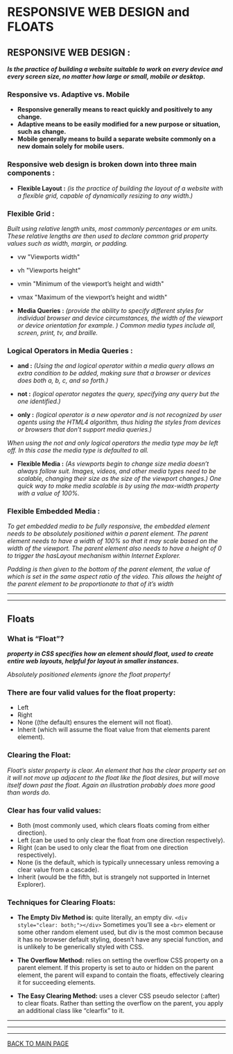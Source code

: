 # **RESPONSIVE WEB DESIGN and FLOATS**

## **RESPONSIVE WEB DESIGN :**

***Is the practice of building a website suitable to work on every device and every screen size, no matter how large or small, mobile or desktop.***

### **Responsive vs. Adaptive vs. Mobile**

* **Responsive generally means to react quickly and positively to any change.**
* **Adaptive means to be easily modified for a new purpose or situation, such as change.**
* **Mobile generally means to build a separate website commonly on a new domain solely for mobile users.**

### **Responsive web design is broken down into three main components :**

* **Flexible Layout :** *(is the practice of building the layout of a website with a flexible grid, capable of dynamically resizing to any width.)* 

### **Flexible Grid :**
*Built using relative length units, most commonly percentages or em units. These relative lengths are then used to declare common grid property values such as width, margin, or padding.*

* vw "Viewports width"
* vh "Viewports height"
* vmin "Minimum of the viewport’s height and width"
* vmax "Maximum of the viewport’s height and width"

* **Media Queries :** *(provide the ability to specify different styles for individual browser and device circumstances, the width of the viewport or device orientation for example. )*
*Common media types include all, screen, print, tv, and braille.*

### **Logical Operators in Media Queries :**

* **and :** *(Using the and logical operator within a media query allows an extra condition to be added, making sure that a browser or devices does both a, b, c, and so forth.)*

* **not :** *(logical operator negates the query, specifying any query but the one identified.)*

* **only :** *(logical operator is a new operator and is not recognized by user agents using the HTML4 algorithm, thus hiding the styles from devices or browsers that don’t support media queries.)*

*When using the not and only logical operators the media type may be left off. In this case the media type is defaulted to all.*

* **Flexible Media :** *(As viewports begin to change size media doesn’t always follow suit. Images, videos, and other media types need to be scalable, changing their size as the size of the viewport changes.)*
*One quick way to make media scalable is by using the max-width property with a value of 100%.*

### **Flexible Embedded Media :**

*To get embedded media to be fully responsive, the embedded element needs to be absolutely positioned within a parent element. The parent element needs to have a width of 100% so that it may scale based on the width of the viewport. The parent element also needs to have a height of 0 to trigger the hasLayout mechanism within Internet Explorer.*

*Padding is then given to the bottom of the parent element, the value of which is set in the same aspect ratio of the video. This allows the height of the parent element to be proportionate to that of it’s width*

***
***

## **Floats**

### **What is “Float”?**
***property in CSS specifies how an element should float, used to create entire web layouts, helpful for layout in smaller instances.***

*Absolutely positioned elements ignore the float property!*

### **There are four valid values for the float property:**

* Left
* Right 
* None ((the default) ensures the element will not float).
* Inherit (which will assume the float value from that elements parent element).

### **Clearing the Float:**
*Float’s sister property is clear. An element that has the clear property set on it will not move up adjacent to the float like the float desires, but will move itself down past the float. Again an illustration probably does more good than words do.*

### **Clear has four valid values:**
* Both (most commonly used, which clears floats coming from either direction).
* Left (can be used to only clear the float from one direction respectively).
* Right (can be used to only clear the float from one direction respectively).
* None (is the default, which is typically unnecessary unless removing a clear value from a cascade).
* Inherit (would be the fifth, but is strangely not supported in Internet Explorer).

### **Techniques for Clearing Floats:**

* **The Empty Div Method is:** quite literally, an empty div. `<div style="clear: both;"></div>` Sometimes you’ll see a `<br>` element or some other random element used, but div is the most common because it has no browser default styling, doesn’t have any special function, and is unlikely to be generically styled with CSS.

* **The Overflow Method:** relies on setting the overflow CSS property on a parent element. If this property is set to auto or hidden on the parent element, the parent will expand to contain the floats, effectively clearing it for succeeding elements. 

* **The Easy Clearing Method:** uses a clever CSS pseudo selector (:after) to clear floats. Rather than setting the overflow on the parent, you apply an additional class like “clearfix” to it.


***
***
***
[BACK TO MAIN PAGE](https://github.com/farahalwahaibi/Reading-Notes/blob/main/README.md)
















